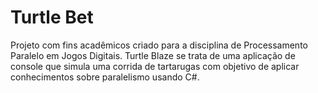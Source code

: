 # Turtle Bet
Projeto com fins acadêmicos criado para a disciplina de Processamento Paralelo em Jogos Digitais. Turtle Blaze se trata de uma aplicação de console que simula uma corrida de tartarugas com objetivo de aplicar conhecimentos sobre paralelismo usando C#.
